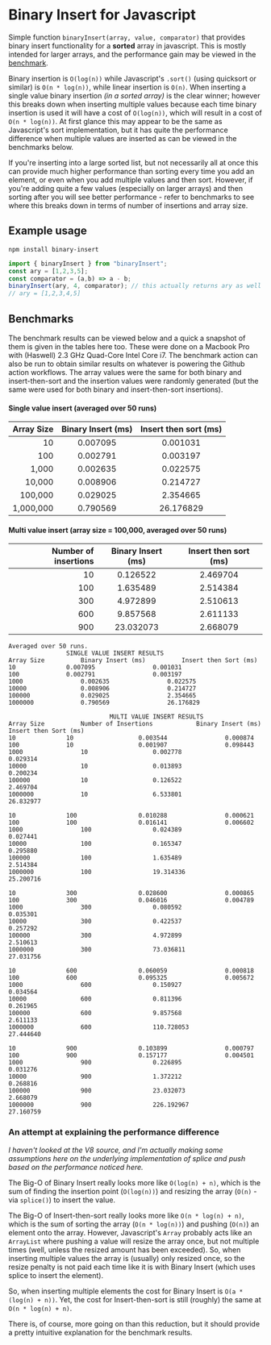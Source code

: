 # Binary Insert for Javascript
Simple function `binaryInsert(array, value, comparator)` that provides binary insert functionality for a **sorted**
array in javascript. This is mostly intended for larger arrays, and the performance gain may be viewed in the [benchmark](#benchmarks). 

Binary insertion is `O(log(n))` while Javascript's `.sort()` (using quicksort or similar) is `O(n * log(n))`, while linear insertion is `O(n)`.
When inserting a single value binary insertion *(in a sorted array)* is the clear winner; however 
this breaks down when inserting multiple values because each time binary insertion is used it will have a cost of `O(log(n))`, which 
will result in a cost of `O(n * log(n))`. At first glance this may appear to be the same as Javascript's sort implementation, but 
it has quite the performance difference when multiple values are inserted as can be viewed in the benchmarks below.

If you're inserting into a large sorted list, but not necessarily all at once this can provide much higher performance 
than sorting every time you add an element, or even when you add multiple values and then sort. However, if you're adding 
quite a few values (especially on larger arrays) and then sorting after you will see better performance - refer to benchmarks to  see where this breaks 
down in terms of number of insertions and array size.

## Example usage
`npm install binary-insert`
```javascript
import { binaryInsert } from "binaryInsert";
const ary = [1,2,3,5];
const comparator = (a,b) => a - b;
binaryInsert(ary, 4, comparator); // this actually returns ary as well
// ary = [1,2,3,4,5]
```

## Benchmarks
The benchmark results can be viewed below and a quick a snapshot of them is given in the tables here too. These were 
done on a Macbook Pro with (Haswell) 2.3 GHz Quad-Core Intel Core i7. The benchmark action can also be run to obtain 
similar results on whatever is powering the Github action workflows. The array values were the same for both binary 
and insert-then-sort and the insertion values were randomly generated (but the same were used for both binary and 
insert-then-sort insertions).

#### Single value insert (averaged over 50 runs)
| Array Size | Binary Insert (ms) | Insert then sort (ms) |
|------------:|:------------:|:------------:|
| 10            | 0.007095 | 0.001031 |
| 100           | 0.002791 | 0.003197 |
| 1,000         | 0.002635 | 0.022575 |
| 10,000        | 0.008906 | 0.214727 |
| 100,000       | 0.029025 | 2.354665 |
| 1,000,000     | 0.790569 | 26.176829 |

#### Multi value insert (array size = 100,000, averaged over 50 runs)
| Number of insertions | Binary Insert (ms) | Insert then sort (ms) |
| ---: | :---: | :---: |
|   10      |   0.126522      |   2.469704   |
|   100     |   1.635489      |   2.514384   |
|   300     |   4.972899      |   2.510613   |
|   600     |   9.857568      |   2.611133   |
|   900     |   23.032073     |   2.668079  |
```
Averaged over 50 runs.
				SINGLE VALUE INSERT RESULTS
Array Size			Binary Insert (ms)			Insert then Sort (ms)
10				0.007095				0.001031
100				0.002791				0.003197
1000				0.002635				0.022575
10000				0.008906				0.214727
100000				0.029025				2.354665
1000000				0.790569				26.176829

							MULTI VALUE INSERT RESULTS
Array Size			Number of Insertions			Binary Insert (ms)			Insert then Sort (ms)
10				10					0.003544				0.000874
100				10					0.001907				0.098443
1000				10					0.002778				0.029314
10000				10					0.013893				0.200234
100000				10					0.126522				2.469704
1000000				10					6.533801				26.832977

10				100					0.010288				0.000621
100				100					0.016141				0.006602
1000				100					0.024389				0.027441
10000				100					0.165347				0.295880
100000				100					1.635489				2.514384
1000000				100					19.314336				25.200716

10				300					0.028600				0.000865
100				300					0.046016				0.004789
1000				300					0.080592				0.035301
10000				300					0.422537				0.257292
100000				300					4.972899				2.510613
1000000				300					73.036811				27.031756

10				600					0.060059				0.000818
100				600					0.095325				0.005672
1000				600					0.150927				0.034564
10000				600					0.811396				0.261965
100000				600					9.857568				2.611133
1000000				600					110.728053				27.444640

10				900					0.103899				0.000797
100				900					0.157177				0.004501
1000				900					0.226895				0.031276
10000				900					1.372212				0.268816
100000				900					23.032073				2.668079
1000000				900					226.192967				27.160759

```

### An attempt at explaining the performance difference
*I haven't looked at the V8 source, and I'm actually making some assumptions here on the underlying implementation of 
splice and push based on the performance noticed here.*

The Big-O of Binary Insert really looks more like `O(log(n) + n)`, which is the sum of finding the insertion point (`O(log(n))`)
and resizing the array (`O(n)` - via `splice()`) to insert the value.

The Big-O of Insert-then-sort really looks more like `O(n * log(n) + n)`, which is the sum of sorting the array (`O(n * log(n))`)
and pushing (`O(n)`) an element onto the array. However, Javascript's `Array` probably acts like an `ArrayList` where 
pushing a value will resize the array once, but not multiple times (well, unless the resized amount has been exceeded). 
So, when inserting multiple values the array is (usually) only resized once, so the resize penalty is not paid each time 
like it is with Binary Insert (which uses splice to insert the element).

So, when inserting multiple elements the cost for Binary Insert is `O(a * (log(n) + n))`.
Yet, the cost for Insert-then-sort is still (roughly) the same at `O(n * log(n) + n)`.

There is, of course, more going on than this reduction, but it should provide a pretty intuitive explanation for the 
benchmark results.
